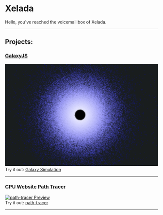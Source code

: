 # Xelada
Hello, you've reached the voicemail box of Xelada.

---

## Projects:

### <a href="https://github.com/Xeladarocks/galaxyjs/" target="blank">GalaxyJS</a>
<a href="https://xelada.founders.gg/galaxyjs/" target="blank" id="img-wrap">
	<img alt="200k particles" src="https://github.com/Xeladarocks/galaxyjs/blob/master/imgs/Annotation%202020-06-22%20192006.png?raw=true">
</a>
<br>
Try it out: <a href="https://xelada.founders.gg/galaxyjs/" target="blank">Galaxy Simulation</a>
<hr>

### <a href="https://github.com/Xeladarocks/path&#45;tracer/" target="blank">CPU Website Path Tracer</a>
<a href="https://xelada.founders.gg/path&#45;tracer/" target="blank" id="img-wrap">
	<img alt="path-tracer Preview" src="https://github.com/Xeladarocks/xeladarocks.github.io/blob/master/imgs/path-tracerEx1.png?raw=true">
</a>
<br>
Try it out: <a href="https://xelada.founders.gg/path&#45;tracer/" target="blank">path&#45;tracer</a>
<hr>
